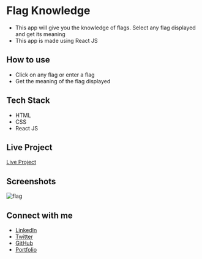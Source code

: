 # Flag Knowledge

- This app will give you the knowledge of flags. Select any flag displayed and get its meaning
- This app is made using React JS

## How to use

- Click on any flag or enter a flag
- Get the meaning of the flag displayed

## Tech Stack

- HTML
- CSS
- React JS

## Live Project

[Live Project](https://qrw80g.csb.app/)

## Screenshots

![flag](https://user-images.githubusercontent.com/52795506/205507114-0ffc2d99-459f-4d29-806c-6fa4761b6ed3.jpg)


## Connect with me

- [LinkedIn](https://www.linkedin.com/in/priyanshu844/)
- [Twitter](https://twitter.com/Priyanshu844)
- [GitHub](https://github.com/PriyanshuSinghR)
- [Portfolio](https://priyanshu-portfolio.netlify.app/)
